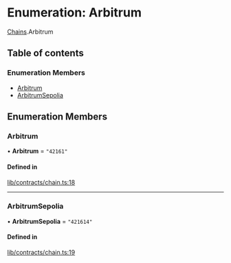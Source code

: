 # Enumeration: Arbitrum

[Chains](../modules/Chains.md).Arbitrum

## Table of contents

### Enumeration Members

- [Arbitrum](Chains.Arbitrum.md#arbitrum)
- [ArbitrumSepolia](Chains.Arbitrum.md#arbitrumsepolia)

## Enumeration Members

### Arbitrum

• **Arbitrum** = ``"42161"``

#### Defined in

[lib/contracts/chain.ts:18](https://github.com/threshold-network/tbtc-v2/blob/ntt-typescript/typescript/src/lib/contracts/chain.ts#L18)

___

### ArbitrumSepolia

• **ArbitrumSepolia** = ``"421614"``

#### Defined in

[lib/contracts/chain.ts:19](https://github.com/threshold-network/tbtc-v2/blob/ntt-typescript/typescript/src/lib/contracts/chain.ts#L19)
